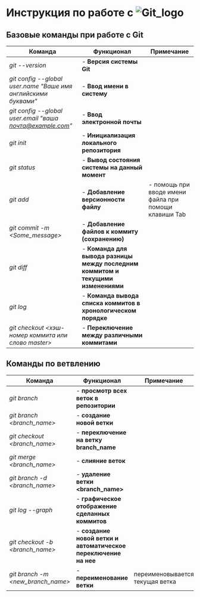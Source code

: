 # **Инструкция по работе с** ![Git_logo](/logo/Git_logo.jpeg)

## Базовые команды при работе с Git

| Команда | Функционал | Примечание |
|---------|------------|------------|
| *git --version* | - **Версия системы Git** |
| *git config --global user.name "Ваше имя английскими буквами"* | - **Ввод имени в систему** |
| *git config --global user.email "ваша почта@example.com"* | - **Ввод электронной почты** |
| *git init* | - **Инициализация локального репозитория** |
| *git status* | - **Вывод состояния системы на данный момент** |
| *git add* | - **Добавление версионности файлу** | - помощь при вводе имени файла при помощи клавиши Tab |
| *git commit -m <Some_message>* | - **Добавление файлов к коммиту (сохранению)** |
| *git diff* | - **Команда для вывода разницы между последним коммитом и текущими изменениями** |
| *git log* | - **Команда вывода списка коммитов в хронологическом порядке** |
| *git checkout <хэш-номер коммита или слово master>* | - **Переключение между различными коммитами** |

## Команды по ветвлению

| Команда | Функционал | Примечание |
|---------|------------|------------|
| *git branch* | - **просмотр всех веток в репозитории**|
| *git branch <branch_name>* | - **создание новой ветки** |
| *git checkout <branch_name>* | - **переключение на ветку branch_name** |
| *git merge <branch_name>* | - **слияние веток** |
| *git branch -d <branch_name>* | - **удаление ветки <branch_name>** |
| *git log --graph* | - **графическое отображение сделанных коммитов** |
| *git checkout -b <branch_name>* | - **создание новой ветки и автоматическое переключение на нее** |
| *git branch -m <new_branch_name>* | - **переименование ветки** | переименовывается текущая ветка |